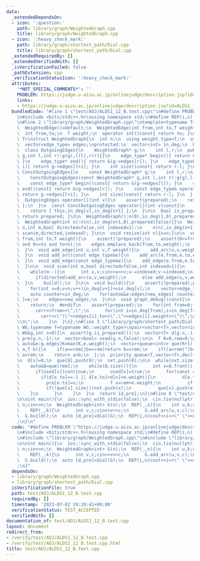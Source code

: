 ```yaml
---
data:
  _extendedDependsOn:
  - icon: ':question:'
    path: library/graph/WeightedGraph.cpp
    title: library/graph/WeightedGraph.cpp
  - icon: ':heavy_check_mark:'
    path: library/graph/shortest_path/Dial.cpp
    title: library/graph/shortest_path/Dial.cpp
  _extendedRequiredBy: []
  _extendedVerifiedWith: []
  _isVerificationFailed: false
  _pathExtension: cpp
  _verificationStatusIcon: ':heavy_check_mark:'
  attributes:
    '*NOT_SPECIAL_COMMENTS*': ''
    PROBLEM: https://judge.u-aizu.ac.jp/onlinejudge/description.jsp?id=ALDS1_12_B
    links:
    - https://judge.u-aizu.ac.jp/onlinejudge/description.jsp?id=ALDS1_12_B
  bundledCode: "#line 1 \"test/AOJ/ALDS1_12_B.test.cpp\"\n#define PROBLEM \"https://judge.u-aizu.ac.jp/onlinejudge/description.jsp?id=ALDS1_12_B\"\
    \n#include <bits/stdc++.h>\nusing namespace std;\n#define REP(i,n) for(int i=0;i<(n);i++)\n\
    \n#line 2 \"library/graph/WeightedGraph.cpp\"\ntemplate<typename T>\nstruct WeightedEdge{\n\
    \  WeightedEdge()=default;\n  WeightedEdge(int from,int to,T weight):from(from),to(to),weight(weight){}\n\
    \  int from,to;\n  T weight;\n  operator int()const{ return to; }\n};\n\ntemplate<typename\
    \ T>\nstruct WeightedGraph{\n  int n;\n  using weight_type=T;\n  using edge_type=WeightedEdge<T>;\n\
    \  vector<edge_type> edges;\nprotected:\n  vector<int> in_deg;\n  bool prepared;\n\
    \  class OutgoingEdges{\n    WeightedGraph* g;\n    int l,r;\n  public:\n    OutgoingEdges(WeightedGraph*\
    \ g,int l,int r):g(g),l(l),r(r){}\n    edge_type* begin(){ return &(g->edges[l]);\
    \ }\n    edge_type* end(){ return &(g->edges[r]); }\n    edge_type& operator[](int\
    \ i){ return g->edges[l+i]; }\n    int size()const{ return r-l; }\n  };\n  class\
    \ ConstOutgoingEdges{\n    const WeightedGraph* g;\n    int l,r;\n  public:\n\
    \    ConstOutgoingEdges(const WeightedGraph* g,int l,int r):g(g),l(l),r(r){}\n\
    \    const edge_type* begin()const{ return &(g->edges[l]); }\n    const edge_type*\
    \ end()const{ return &(g->edges[r]); }\n    const edge_type& operator[](int i)const{\
    \ return g->edges[l+i]; }\n    int size()const{ return r-l; }\n  };\npublic:\n\
    \  OutgoingEdges operator[](int v){\n    assert(prepared);\n    return { this,in_deg[v],in_deg[v+1]\
    \ };\n  }\n  const ConstOutgoingEdges operator[](int v)const{\n    assert(prepared);\n\
    \    return { this,in_deg[v],in_deg[v+1] };\n  }\n\n  bool is_prepared()const{\
    \ return prepared; }\n\n  WeightedGraph():n(0),in_deg(1,0),prepared(false){}\n\
    \  WeightedGraph(int n):n(n),in_deg(n+1,0),prepared(false){}\n  WeightedGraph(int\
    \ n,int m,bool directed=false,int indexed=1):\n    n(n),in_deg(n+1,0),prepared(false){\
    \ scan(m,directed,indexed); }\n\n  void resize(int n){n=n;}\n\n  void add_arc(int\
    \ from,int to,T weight){\n    assert(!prepared);\n    assert(0<=from and from<n\
    \ and 0<=to and to<n);\n    edges.emplace_back(from,to,weight);\n    in_deg[from+1]++;\n\
    \  }\n  void add_edge(int u,int v,T weight){\n    add_arc(u,v,weight);\n    add_arc(v,u,weight);\n\
    \  }\n  void add_arc(const edge_type&e){\n    add_arc(e.from,e.to,e.weight);\n\
    \  }\n  void add_edge(const edge_type&e){\n    add_edge(e.from,e.to,e.weight);\n\
    \  }\n\n  void scan(int m,bool directed=false,int indexed=1){\n    edges.reserve(directed?m:2*m);\n\
    \    while(m--){\n      int u,v;cin>>u>>v;u-=indexed;v-=indexed;\n      T weight;cin>>weight;\n\
    \      if(directed)add_arc(u,v,weight);\n      else add_edge(u,v,weight);\n  \
    \  }\n    build();\n  }\n\n  void build(){\n    assert(!prepared);prepared=true;\n\
    \    for(int v=0;v<n;v++)in_deg[v+1]+=in_deg[v];\n    vector<edge_type> new_edges(in_deg.back());\n\
    \    auto counter=in_deg;\n    for(auto&&e:edges)new_edges[ counter[e.from]++\
    \ ]=e;\n    edges=new_edges;\n  }\n\n  void graph_debug()const{\n  #ifndef __DEBUG\n\
    \    return;\n  #endif\n    assert(prepared);\n    for(int from=0;from<n;from++){\n\
    \      cerr<<from<<\";\";\n      for(int i=in_deg[from];i<in_deg[from+1];i++)\n\
    \        cerr<<\"(\"<<edges[i].to<<\",\"<<edges[i].weight<<\")\";\n      cerr<<\"\
    \\n\";\n    }\n  }\n};\n#line 3 \"library/graph/shortest_path/Dial.cpp\"\ntemplate<typename\
    \ WG,typename T=typename WG::weight_type>\npair<vector<T>,vector<int>> dial(const\
    \ WG&g,int s=0){\n  assert(g.is_prepared());\n  vector<T> d(g.n,-1);\n  vector<int>\
    \ pre(g.n,-1);\n  vector<bool> used(g.n,false);\n\n  T K=0,rem=0;\n  for(const\
    \ auto&e:g.edges)K=max(K,e.weight);\n  vector<queue<int>> que(K+1);\n  auto cmp=[&](T\
    \ a,T b){\n    if(a==rem||b==rem)return b==rem;\n    if((a<rem)^(b<rem))return\
    \ a<rem;\n    return a>b;\n  };\n  priority_queue<T,vector<T>,decltype(cmp)> nxt{cmp};\n\
    \n  d[s]=0;\n  que[0].push(0);\n  nxt.push(0);\n\n  while(nxt.size()){\n    rem=nxt.top();nxt.pop();\n\
    \    auto&Q=que[rem];\n    while(Q.size()){\n      int v=Q.front();Q.pop();\n\
    \      if(used[v])continue;\n      used[v]=true;\n      for(const auto&e:g[v]){\n\
    \        if(d[e.to]==-1 || d[e.to]>d[v]+e.weight){\n          d[e.to]=d[v]+e.weight;\n\
    \          pre[e.to]=v;\n          T x=rem+e.weight;\n          if(x>=K+1)x-=K+1;\n\
    \          if(!que[x].size())nxt.push(x);\n          que[x].push(e.to);\n    \
    \    }\n      }\n    }\n  }\n  return {d,pre};\n}\n#line 8 \"test/AOJ/ALDS1_12_B.test.cpp\"\
    \n\nint main(){\n  ios::sync_with_stdio(false);\n  cin.tie(nullptr);\n\n  int\
    \ n;cin>>n;\n  WeightedGraph<int> G(n);\n  REP(_,n){\n    int u,k;cin>>u>>k;\n\
    \    REP(_,k){\n      int v,c;cin>>v>>c;\n      G.add_arc(u,v,c);\n    }\n  }\n\
    \  G.build();\n  auto [d,pre]=dial(G);\n  REP(i,n)cout<<i<<\" \"<<d[i]<<\"\\n\"\
    ;\n}\n"
  code: "#define PROBLEM \"https://judge.u-aizu.ac.jp/onlinejudge/description.jsp?id=ALDS1_12_B\"\
    \n#include <bits/stdc++.h>\nusing namespace std;\n#define REP(i,n) for(int i=0;i<(n);i++)\n\
    \n#include \"library/graph/WeightedGraph.cpp\"\n#include \"library/graph/shortest_path/Dial.cpp\"\
    \n\nint main(){\n  ios::sync_with_stdio(false);\n  cin.tie(nullptr);\n\n  int\
    \ n;cin>>n;\n  WeightedGraph<int> G(n);\n  REP(_,n){\n    int u,k;cin>>u>>k;\n\
    \    REP(_,k){\n      int v,c;cin>>v>>c;\n      G.add_arc(u,v,c);\n    }\n  }\n\
    \  G.build();\n  auto [d,pre]=dial(G);\n  REP(i,n)cout<<i<<\" \"<<d[i]<<\"\\n\"\
    ;\n}"
  dependsOn:
  - library/graph/WeightedGraph.cpp
  - library/graph/shortest_path/Dial.cpp
  isVerificationFile: true
  path: test/AOJ/ALDS1_12_B.test.cpp
  requiredBy: []
  timestamp: '2023-07-02 19:20:41+09:00'
  verificationStatus: TEST_ACCEPTED
  verifiedWith: []
documentation_of: test/AOJ/ALDS1_12_B.test.cpp
layout: document
redirect_from:
- /verify/test/AOJ/ALDS1_12_B.test.cpp
- /verify/test/AOJ/ALDS1_12_B.test.cpp.html
title: test/AOJ/ALDS1_12_B.test.cpp
---
```

